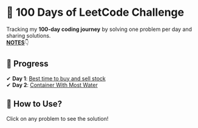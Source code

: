 # 🚀 100 Days of LeetCode Challenge  

Tracking my **100-day coding journey** by solving one problem per day and sharing solutions.  
<b>[NOTES](notes.md)</b>👇
<br>

## 📅 Progress  
✔ **Day 1**: [Best time to buy and sell stock](Best_time_to_buy_and_sell_stock_01_solution.cpp) <br>
✔ **Day 2**: [Container With Most Water](container_with_most_water_solution.cpp)

## 📌 How to Use?  
Click on any problem to see the solution!
